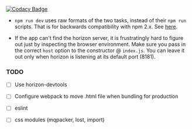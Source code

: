 [![Codacy Badge](https://api.codacy.com/project/badge/Grade/9d217b4bfc4e48ee9a2582237443ad14)](https://www.codacy.com/app/dorukk/hz-react-boilerplate?utm_source=github.com&amp;utm_medium=referral&amp;utm_content=Norm-/hz-react-boilerplate&amp;utm_campaign=Badge_Grade)

* `npm run dev` uses raw formats of the two tasks, instead of their `npm run` scripts. That is for backwards compatibility with npm 2.x. See [here](https://github.com/kimmobrunfeldt/concurrently/issues/4).

* If the app can't find the horizon server, it is frustratingly hard to figure out just by inspecting the browser environment. Make sure you pass in the correct `host` option to the constructor @ `index.js`. You can leave it out only when horizon is listening at its default port (8181).

### TODO

- [ ] Use horizon-devtools

- [ ] Configure webpack to move .html file when bundling for production

- [ ] eslint

- [ ] css modules (mqpacker, lost, import)
